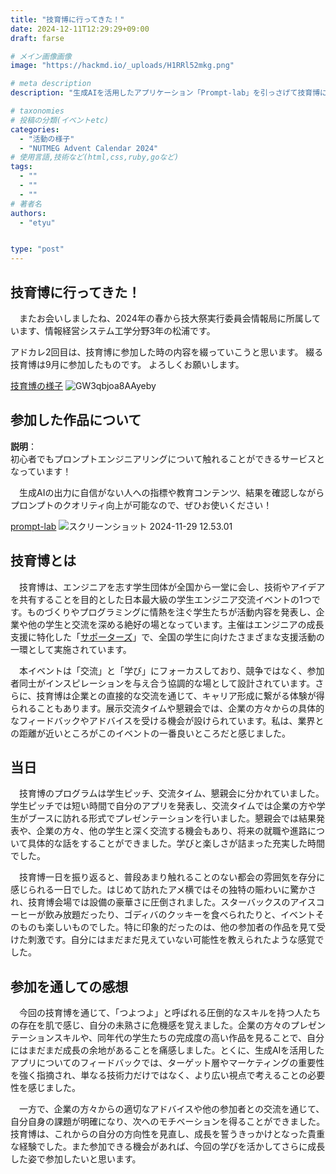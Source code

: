 ```yaml
---
title: "技育博に行ってきた！"
date: 2024-12-11T12:29:29+09:00
draft: farse

# メイン画像画像
image: "https://hackmd.io/_uploads/H1RRl52mkg.png"

# meta description
description: "生成AIを活用したアプリケーション「Prompt-lab」を引っさげて技育博に参加した記録です。企業や他の学生との交流から学んだことや感じたことを綴ります。"

# taxonomies
# 投稿の分類(イベントetc)
categories:
  - "活動の様子"
  - "NUTMEG Advent Calendar 2024"
# 使用言語,技術など(html,css,ruby,goなど)
tags:
  - ""
  - ""
  - ""
# 著者名
authors:
  - "etyu"


type: "post"
---
```

## 技育博に行ってきた！

　またお会いしましたね、2024年の春から技大祭実行委員会情報局に所属しています、情報経営システム工学分野3年の松浦です。

アドカレ2回目は、技育博に参加した時の内容を綴っていこうと思います。
綴る技育博は9月に参加したものです。
よろしくお願いします。

[技育博の様子](https://x.com/geek_pjt/status/1832378386775470543)
![GW3qbjoa8AAyeby](https://hackmd.io/_uploads/SJRJj2I7kl.jpg)


## 参加した作品について

**説明**：  
初心者でもプロンプトエンジニアリングについて触れることができるサービスとなっています！

　生成AIの出力に自信がない人への指標や教育コンテンツ、結果を確認しながらプロンプトのクオリティ向上が可能なので、ぜひお使いください！


[prompt-lab](https://ai-prompt-lab.vercel.app/)
![スクリーンショット 2024-11-29 12.53.01](https://hackmd.io/_uploads/S1aljhL7Je.png)

## 技育博とは

　技育博は、エンジニアを志す学生団体が全国から一堂に会し、技術やアイデアを共有することを目的とした日本最大級の学生エンジニア交流イベントの1つです。ものづくりやプログラミングに情熱を注ぐ学生たちが活動内容を発表し、企業や他の学生と交流を深める絶好の場となっています。主催はエンジニアの成長支援に特化した「[サポーターズ](https://corp.supporterz.jp/index.html)」で、全国の学生に向けたさまざまな支援活動の一環として実施されています。
 
　本イベントは「交流」と「学び」にフォーカスしており、競争ではなく、参加者同士がインスピレーションを与え合う協調的な場として設計されています。さらに、技育博は企業との直接的な交流を通じて、キャリア形成に繋がる体験が得られることもあります。展示交流タイムや懇親会では、企業の方々からの具体的なフィードバックやアドバイスを受ける機会が設けられています。私は、業界との距離が近いところがこのイベントの一番良いところだと感じました。
 
## 当日

　技育博のプログラムは学生ピッチ、交流タイム、懇親会に分かれていました。学生ピッチでは短い時間で自分のアプリを発表し、交流タイムでは企業の方や学生がブースに訪れる形式でプレゼンテーションを行いました。懇親会では結果発表や、企業の方々、他の学生と深く交流する機会もあり、将来の就職や進路について具体的な話をすることができました。学びと楽しさが詰まった充実した時間でした。
 
　技育博一日を振り返ると、普段あまり触れることのない都会の雰囲気を存分に感じられる一日でした。はじめて訪れたアメ横ではその独特の賑わいに驚かされ、技育博会場では設備の豪華さに圧倒されました。スターバックスのアイスコーヒーが飲み放題だったり、ゴディバのクッキーを食べられたりと、イベントそのものも楽しいものでした。特に印象的だったのは、他の参加者の作品を見て受けた刺激です。自分にはまだまだ見えていない可能性を教えられたような感覚でした。



## 参加を通しての感想

　今回の技育博を通じて、「つよつよ」と呼ばれる圧倒的なスキルを持つ人たちの存在を肌で感じ、自分の未熟さに危機感を覚えました。企業の方々のプレゼンテーションスキルや、同年代の学生たちの完成度の高い作品を見ることで、自分にはまだまだ成長の余地があることを痛感しました。とくに、生成AIを活用したアプリについてのフィードバックでは、ターゲット層やマーケティングの重要性を強く指摘され、単なる技術力だけではなく、より広い視点で考えることの必要性を感じました。
 
　一方で、企業の方々からの適切なアドバイスや他の参加者との交流を通じて、自分自身の課題が明確になり、次へのモチベーションを得ることができました。技育博は、これからの自分の方向性を見直し、成長を誓うきっかけとなった貴重な経験でした。また参加できる機会があれば、今回の学びを活かしてさらに成長した姿で参加したいと思います。